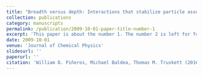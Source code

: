 ```yaml
---
title: "Breadth versus depth: Interactions that stabilize particle assemblies to changes in density or temperature"
collection: publications
category: manuscripts
permalink: /publication/2009-10-01-paper-title-number-1
excerpt: 'This paper is about the number 1. The number 2 is left for future work.'
date: 2009-10-01
venue: 'Journal of Chemical Physics'
slidesurl: ''
paperurl: ''
citation: 'William D. Piñeros, Michael Baldea, Thomas M. Truskett (2016). &quot; Breadth versus depth: Interactions that stabilize particle assemblies to changes in density or temperature 1.&quot; <i>Journal of Chemical Physics</i>. 1(1).'
---
```

